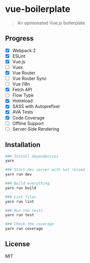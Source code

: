 # vue-boilerplate

> An opinionated Vue.js boilerplate

## Progress
- [X] Webpack 2
- [X] ESLint
- [X] Vue.js
- [ ] Vuex
- [X] Vue Router
- [ ] Vue Router Sync
- [ ] Vue i18n
- [X] Fetch API
- [ ] Flow Type
- [X] Hotreload
- [X] SASS with Autoprefixer
- [X] AVA Tests
- [X] Code Coverage
- [ ] Offline Support
- [ ] Server-Side Rendering

## Installation

``` bash
### Install dependencies
yarn

### Start dev server with hot reload
yarn run dev

### Build everything
yarn run build

### Lint files
yarn run lint

### Run the tests
yarn run test

### Check the coverage
yarn run coverage
```

## License
MIT
